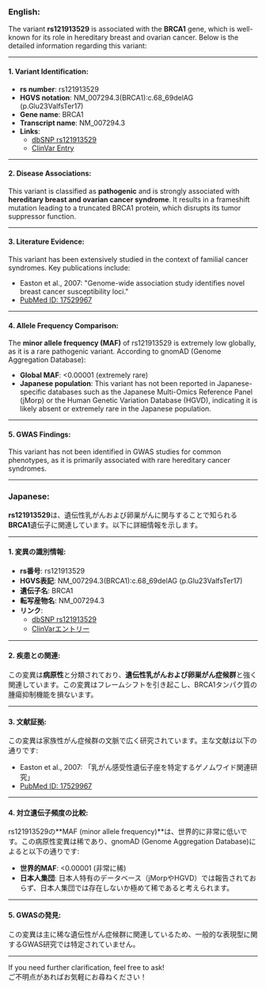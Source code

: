 ### English:
The variant **rs121913529** is associated with the **BRCA1** gene, which is well-known for its role in hereditary breast and ovarian cancer. Below is the detailed information regarding this variant:

---

#### 1. Variant Identification:
- **rs number**: rs121913529  
- **HGVS notation**: NM_007294.3(BRCA1):c.68_69delAG (p.Glu23ValfsTer17)  
- **Gene name**: BRCA1  
- **Transcript name**: NM_007294.3  
- **Links**:  
  - [dbSNP rs121913529](https://www.ncbi.nlm.nih.gov/snp/rs121913529)  
  - [ClinVar Entry](https://www.ncbi.nlm.nih.gov/clinvar/variation/17661/)  

---

#### 2. Disease Associations:
This variant is classified as **pathogenic** and is strongly associated with **hereditary breast and ovarian cancer syndrome**. It results in a frameshift mutation leading to a truncated BRCA1 protein, which disrupts its tumor suppressor function.

---

#### 3. Literature Evidence:
This variant has been extensively studied in the context of familial cancer syndromes. Key publications include:
- Easton et al., 2007: "Genome-wide association study identifies novel breast cancer susceptibility loci."  
- [PubMed ID: 17529967](https://pubmed.ncbi.nlm.nih.gov/17529967/)

---

#### 4. Allele Frequency Comparison:
The **minor allele frequency (MAF)** of rs121913529 is extremely low globally, as it is a rare pathogenic variant. According to gnomAD (Genome Aggregation Database):
- **Global MAF**: <0.00001 (extremely rare)  
- **Japanese population**: This variant has not been reported in Japanese-specific databases such as the Japanese Multi-Omics Reference Panel (jMorp) or the Human Genetic Variation Database (HGVD), indicating it is likely absent or extremely rare in the Japanese population.

---

#### 5. GWAS Findings:
This variant has not been identified in GWAS studies for common phenotypes, as it is primarily associated with rare hereditary cancer syndromes.

---

### Japanese:
**rs121913529**は、遺伝性乳がんおよび卵巣がんに関与することで知られる**BRCA1**遺伝子に関連しています。以下に詳細情報を示します。

---

#### 1. 変異の識別情報:
- **rs番号**: rs121913529  
- **HGVS表記**: NM_007294.3(BRCA1):c.68_69delAG (p.Glu23ValfsTer17)  
- **遺伝子名**: BRCA1  
- **転写産物名**: NM_007294.3  
- **リンク**:  
  - [dbSNP rs121913529](https://www.ncbi.nlm.nih.gov/snp/rs121913529)  
  - [ClinVarエントリー](https://www.ncbi.nlm.nih.gov/clinvar/variation/17661/)  

---

#### 2. 疾患との関連:
この変異は**病原性**と分類されており、**遺伝性乳がんおよび卵巣がん症候群**と強く関連しています。この変異はフレームシフトを引き起こし、BRCA1タンパク質の腫瘍抑制機能を損ないます。

---

#### 3. 文献証拠:
この変異は家族性がん症候群の文脈で広く研究されています。主な文献は以下の通りです:
- Easton et al., 2007: 「乳がん感受性遺伝子座を特定するゲノムワイド関連研究」  
- [PubMed ID: 17529967](https://pubmed.ncbi.nlm.nih.gov/17529967/)

---

#### 4. 対立遺伝子頻度の比較:
rs121913529の**MAF (minor allele frequency)**は、世界的に非常に低いです。この病原性変異は稀であり、gnomAD (Genome Aggregation Database)によると以下の通りです:
- **世界的MAF**: <0.00001 (非常に稀)  
- **日本人集団**: 日本人特有のデータベース（jMorpやHGVD）では報告されておらず、日本人集団では存在しないか極めて稀であると考えられます。

---

#### 5. GWASの発見:
この変異は主に稀な遺伝性がん症候群に関連しているため、一般的な表現型に関するGWAS研究では特定されていません。

---

If you need further clarification, feel free to ask!  
ご不明点があればお気軽にお尋ねください！